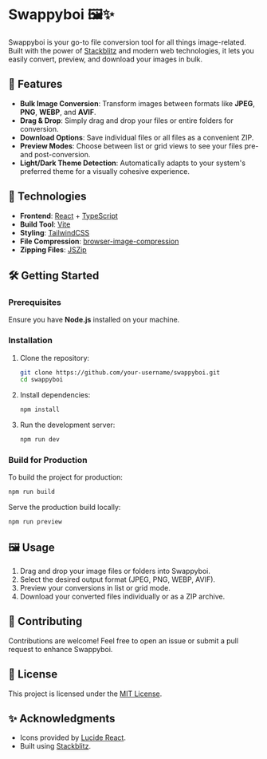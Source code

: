 # Swappyboi 🖼️✨

Swappyboi is your go-to file conversion tool for all things image-related. Built with the power of [Stackblitz](https://stackblitz.com/) and modern web technologies, it lets you easily convert, preview, and download your images in bulk.

## 🌟 Features

- **Bulk Image Conversion**: Transform images between formats like **JPEG**, **PNG**, **WEBP**, and **AVIF**.
- **Drag & Drop**: Simply drag and drop your files or entire folders for conversion.
- **Download Options**: Save individual files or all files as a convenient ZIP.
- **Preview Modes**: Choose between list or grid views to see your files pre- and post-conversion.
- **Light/Dark Theme Detection**: Automatically adapts to your system's preferred theme for a visually cohesive experience.

## 🚀 Technologies

- **Frontend**: [React](https://reactjs.org/) + [TypeScript](https://www.typescriptlang.org/)
- **Build Tool**: [Vite](https://vitejs.dev/)
- **Styling**: [TailwindCSS](https://tailwindcss.com/)
- **File Compression**: [browser-image-compression](https://github.com/Donaldcwl/browser-image-compression)
- **Zipping Files**: [JSZip](https://stuk.github.io/jszip/)

## 🛠️ Getting Started

### Prerequisites

Ensure you have **Node.js** installed on your machine.

### Installation

1. Clone the repository:
    ```bash
    git clone https://github.com/your-username/swappyboi.git
    cd swappyboi
    ```

2. Install dependencies:
    ```bash
    npm install
    ```

3. Run the development server:
    ```bash
    npm run dev
    ```

### Build for Production

To build the project for production:
```bash
npm run build
```

Serve the production build locally:
```bash
npm run preview
```

## 🖼️ Usage

1. Drag and drop your image files or folders into Swappyboi.
2. Select the desired output format (JPEG, PNG, WEBP, AVIF).
3. Preview your conversions in list or grid mode.
4. Download your converted files individually or as a ZIP archive.

## 📝 Contributing

Contributions are welcome! Feel free to open an issue or submit a pull request to enhance Swappyboi.

## 📜 License

This project is licensed under the [MIT License](LICENSE).

## ✨ Acknowledgments

- Icons provided by [Lucide React](https://lucide.dev/).
- Built using [Stackblitz](https://stackblitz.com/).
